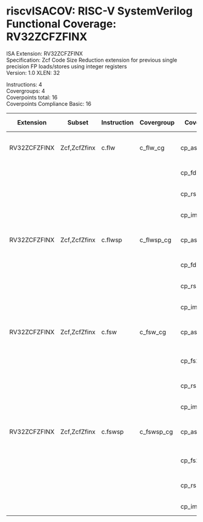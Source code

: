 # riscvISACOV: RISC-V SystemVerilog Functional Coverage: RV32ZCFZFINX

ISA Extension: RV32ZCFZFINX  
Specification: Zcf Code Size Reduction extension for previous single precision FP loads/stores using integer registers  
Version:       1.0
XLEN:          32 

Instructions:  4  
Covergroups:   4  
Coverpoints total:   16  
Coverpoints Compliance Basic:  16  

| Extension | Subset | Instruction| Covergroup | Coverpoint     | Coverpoint Description | Coverpoint Level  |
| ----------| ------ | ---------- | ---------- | -------------- | ---------------------- | ----------------- |
| RV32ZCFZFINX          |   Zcf,ZcfZfinx |      c.flw |    c_flw_cg | cp_asm_count | Number of times instruction is executed | Compliance Basic
|                       |                |            |             |      cp_fdp | FD register assignment | Compliance Basic
|                       |                |            |             |     cp_rs1p | RS1 (GPR) register assignment | Compliance Basic
|                       |                |            |             | cp_imm_sign | Immediate value sign | Compliance Basic
| RV32ZCFZFINX          |   Zcf,ZcfZfinx |    c.flwsp |  c_flwsp_cg | cp_asm_count | Number of times instruction is executed | Compliance Basic
|                       |                |            |             |      cp_fdp | FD register assignment | Compliance Basic
|                       |                |            |             |     cp_rs1p | RS1 (GPR) register assignment | Compliance Basic
|                       |                |            |             | cp_imm_sign | Immediate value sign | Compliance Basic
| RV32ZCFZFINX          |   Zcf,ZcfZfinx |      c.fsw |    c_fsw_cg | cp_asm_count | Number of times instruction is executed | Compliance Basic
|                       |                |            |             |     cp_fs2p | FS2 register assignment | Compliance Basic
|                       |                |            |             |     cp_rs1p | RS1 (GPR) register assignment | Compliance Basic
|                       |                |            |             | cp_imm_sign | Immediate value sign | Compliance Basic
| RV32ZCFZFINX          |   Zcf,ZcfZfinx |    c.fswsp |  c_fswsp_cg | cp_asm_count | Number of times instruction is executed | Compliance Basic
|                       |                |            |             |     cp_fs2p | FS2 register assignment | Compliance Basic
|                       |                |            |             |     cp_rs1p | RS1 (GPR) register assignment | Compliance Basic
|                       |                |            |             | cp_imm_sign | Immediate value sign | Compliance Basic



